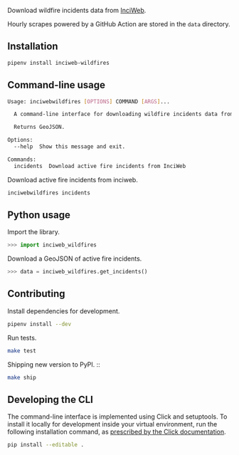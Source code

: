 Download wildfire incidents data from [InciWeb](https://inciweb.nwcg.gov/).

Hourly scrapes powered by a GitHub Action are stored in the `data` directory.

## Installation

```sh
pipenv install inciweb-wildfires
```

## Command-line usage

```sh
Usage: inciwebwildfires [OPTIONS] COMMAND [ARGS]...

  A command-line interface for downloading wildfire incidents data from InciWeb.

  Returns GeoJSON.

Options:
  --help  Show this message and exit.

Commands:
  incidents  Download active fire incidents from InciWeb
```

Download active fire incidents from inciweb.

```sh
inciwebwildfires incidents
```

## Python usage

Import the library.

```python
>>> import inciweb_wildfires
```

Download a GeoJSON of active fire incidents.

```python
>>> data = inciweb_wildfires.get_incidents()
```

## Contributing

Install dependencies for development.

```sh
pipenv install --dev
```

Run tests.

```sh
make test
```

Shipping new version to PyPI. ::

```sh
make ship
```

## Developing the CLI

The command-line interface is implemented using Click and setuptools. To install it locally for development inside your virtual environment, run the following installation command, as [prescribed by the Click documentation](https://click.palletsprojects.com/en/7.x/setuptools/#setuptools-integration).

```sh
pip install --editable .
```
